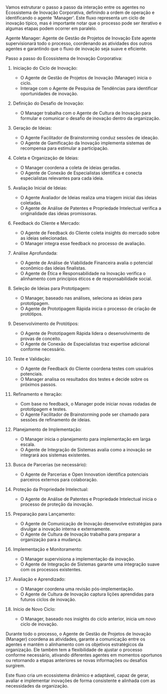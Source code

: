Vamos estruturar o passo a passo da interação entre os agentes no Ecossistema de Inovação Corporativa, definindo a ordem de operação e identificando o agente 'Manager'. Este fluxo representa um ciclo de inovação típico, mas é importante notar que o processo pode ser iterativo e algumas etapas podem ocorrer em paralelo.

Agente Manager: Agente de Gestão de Projetos de Inovação
Este agente supervisionará todo o processo, coordenando as atividades dos outros agentes e garantindo que o fluxo de inovação seja suave e eficiente.

Passo a passo do Ecossistema de Inovação Corporativa:

1. Iniciação do Ciclo de Inovação:
   - O Agente de Gestão de Projetos de Inovação (Manager) inicia o ciclo.
   - Interage com o Agente de Pesquisa de Tendências para identificar oportunidades de inovação.

2. Definição do Desafio de Inovação:
   - O Manager trabalha com o Agente de Cultura de Inovação para formular e comunicar o desafio de inovação dentro da organização.

3. Geração de Ideias:
   - O Agente Facilitador de Brainstorming conduz sessões de ideação.
   - O Agente de Gamificação da Inovação implementa sistemas de recompensa para estimular a participação.

4. Coleta e Organização de Ideias:
   - O Manager coordena a coleta de ideias geradas.
   - O Agente de Conexão de Especialistas identifica e conecta especialistas relevantes para cada ideia.

5. Avaliação Inicial de Ideias:
   - O Agente Avaliador de Ideias realiza uma triagem inicial das ideias coletadas.
   - O Agente de Análise de Patentes e Propriedade Intelectual verifica a originalidade das ideias promissoras.

6. Feedback do Cliente e Mercado:
   - O Agente de Feedback do Cliente coleta insights do mercado sobre as ideias selecionadas.
   - O Manager integra esse feedback no processo de avaliação.

7. Análise Aprofundada:
   - O Agente de Análise de Viabilidade Financeira avalia o potencial econômico das ideias finalistas.
   - O Agente de Ética e Responsabilidade na Inovação verifica o alinhamento com princípios éticos e de responsabilidade social.

8. Seleção de Ideias para Prototipagem:
   - O Manager, baseado nas análises, seleciona as ideias para prototipagem.
   - O Agente de Prototipagem Rápida inicia o processo de criação de protótipos.

9. Desenvolvimento de Protótipos:
   - O Agente de Prototipagem Rápida lidera o desenvolvimento de provas de conceito.
   - O Agente de Conexão de Especialistas traz expertise adicional conforme necessário.

10. Teste e Validação:
    - O Agente de Feedback do Cliente coordena testes com usuários potenciais.
    - O Manager analisa os resultados dos testes e decide sobre os próximos passos.

11. Refinamento e Iteração:
    - Com base no feedback, o Manager pode iniciar novas rodadas de prototipagem e testes.
    - O Agente Facilitador de Brainstorming pode ser chamado para sessões de refinamento de ideias.

12. Planejamento de Implementação:
    - O Manager inicia o planejamento para implementação em larga escala.
    - O Agente de Integração de Sistemas avalia como a inovação se integrará aos sistemas existentes.

13. Busca de Parcerias (se necessário):
    - O Agente de Parcerias e Open Innovation identifica potenciais parceiros externos para colaboração.

14. Proteção da Propriedade Intelectual:
    - O Agente de Análise de Patentes e Propriedade Intelectual inicia o processo de proteção da inovação.

15. Preparação para Lançamento:
    - O Agente de Comunicação de Inovação desenvolve estratégias para divulgar a inovação interna e externamente.
    - O Agente de Cultura de Inovação trabalha para preparar a organização para a mudança.

16. Implementação e Monitoramento:
    - O Manager supervisiona a implementação da inovação.
    - O Agente de Integração de Sistemas garante uma integração suave com os processos existentes.

17. Avaliação e Aprendizado:
    - O Manager coordena uma revisão pós-implementação.
    - O Agente de Cultura de Inovação captura lições aprendidas para futuros ciclos de inovação.

18. Início de Novo Ciclo:
    - O Manager, baseado nos insights do ciclo anterior, inicia um novo ciclo de inovação.

Durante todo o processo, o Agente de Gestão de Projetos de Inovação (Manager) coordena as atividades, garante a comunicação entre os agentes e mantém o alinhamento com os objetivos estratégicos da organização. Ele também tem a flexibilidade de ajustar o processo conforme necessário, ativando diferentes agentes em momentos oportunos ou retornando a etapas anteriores se novas informações ou desafios surgirem.

Este fluxo cria um ecossistema dinâmico e adaptável, capaz de gerar, avaliar e implementar inovações de forma consistente e alinhada com as necessidades da organização.